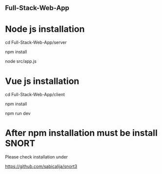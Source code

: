## Full-Stack-Web-App #

# Node js installation 

cd Full-Stack-Web-App/server

npm install

node src/app.js

# Vue js installation

cd Full-Stack-Web-App/client

npm install

npm run dev

# After npm installation must be install SNORT
Please check installation under

https://github.com/sabicalija/snort3
